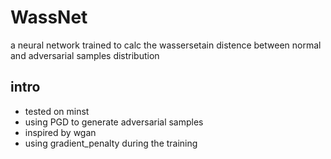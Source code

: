 # WassNet

a neural network trained to calc the wassersetain distence between normal and adversarial samples distribution

## intro

- tested on minst
- using PGD to generate adversarial samples
- inspired by wgan
- using gradient_penalty during the training